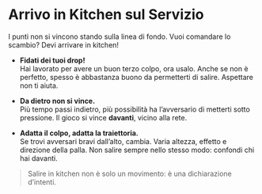 # Arrivo in Kitchen sul Servizio

I punti non si vincono stando sulla linea di fondo. Vuoi comandare lo scambio? Devi arrivare in kitchen!

- **Fidati dei tuoi drop!**  
  Hai lavorato per avere un buon terzo colpo, ora usalo. Anche se non è perfetto, spesso è abbastanza buono da permetterti di salire. Aspettare non ti aiuta.

- **Da dietro non si vince.**  
  Più tempo passi indietro, più possibilità ha l’avversario di metterti sotto pressione. Il gioco si vince **davanti**, vicino alla rete.

- **Adatta il colpo, adatta la traiettoria.**  
  Se trovi avversari bravi dall’alto, cambia. Varia altezza, effetto e direzione della palla. Non salire sempre nello stesso modo: confondi chi hai davanti.  

> Salire in kitchen non è solo un movimento: è una dichiarazione d’intenti.
